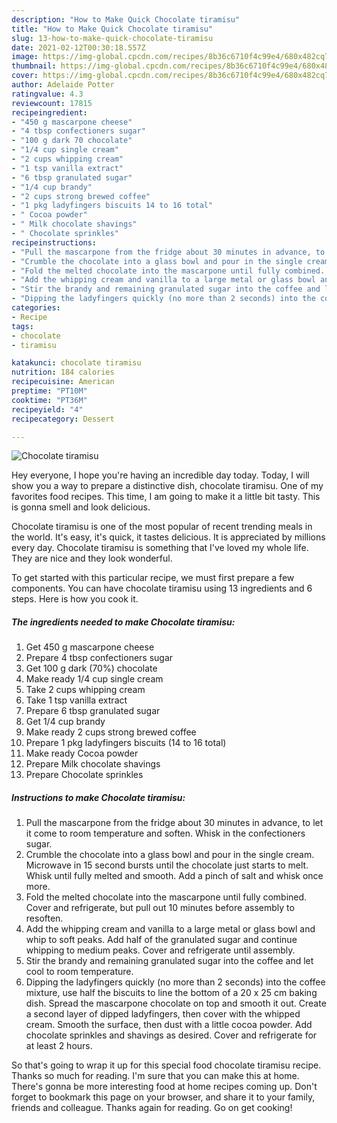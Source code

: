 ```yaml
---
description: "How to Make Quick Chocolate tiramisu"
title: "How to Make Quick Chocolate tiramisu"
slug: 13-how-to-make-quick-chocolate-tiramisu
date: 2021-02-12T00:30:18.557Z
image: https://img-global.cpcdn.com/recipes/8b36c6710f4c99e4/680x482cq70/chocolate-tiramisu-recipe-main-photo.jpg
thumbnail: https://img-global.cpcdn.com/recipes/8b36c6710f4c99e4/680x482cq70/chocolate-tiramisu-recipe-main-photo.jpg
cover: https://img-global.cpcdn.com/recipes/8b36c6710f4c99e4/680x482cq70/chocolate-tiramisu-recipe-main-photo.jpg
author: Adelaide Potter
ratingvalue: 4.3
reviewcount: 17815
recipeingredient:
- "450 g mascarpone cheese"
- "4 tbsp confectioners sugar"
- "100 g dark 70 chocolate"
- "1/4 cup single cream"
- "2 cups whipping cream"
- "1 tsp vanilla extract"
- "6 tbsp granulated sugar"
- "1/4 cup brandy"
- "2 cups strong brewed coffee"
- "1 pkg ladyfingers biscuits 14 to 16 total"
- " Cocoa powder"
- " Milk chocolate shavings"
- " Chocolate sprinkles"
recipeinstructions:
- "Pull the mascarpone from the fridge about 30 minutes in advance, to let it come to room temperature and soften. Whisk in the confectioners sugar."
- "Crumble the chocolate into a glass bowl and pour in the single cream. Microwave in 15 second bursts until the chocolate just starts to melt. Whisk until fully melted and smooth. Add a pinch of salt and whisk once more."
- "Fold the melted chocolate into the mascarpone until fully combined. Cover and refrigerate, but pull out 10 minutes before assembly to resoften."
- "Add the whipping cream and vanilla to a large metal or glass bowl and whip to soft peaks. Add half of the granulated sugar and continue whipping to medium peaks. Cover and refrigerate until assembly."
- "Stir the brandy and remaining granulated sugar into the coffee and let cool to room temperature."
- "Dipping the ladyfingers quickly (no more than 2 seconds) into the coffee mixture, use half the biscuits to line the bottom of a 20 x 25 cm baking dish. Spread the mascarpone chocolate on top and smooth it out. Create a second layer of dipped ladyfingers, then cover with the whipped cream. Smooth the surface, then dust with a little cocoa powder. Add chocolate sprinkles and shavings as desired. Cover and refrigerate for at least 2 hours."
categories:
- Recipe
tags:
- chocolate
- tiramisu

katakunci: chocolate tiramisu 
nutrition: 184 calories
recipecuisine: American
preptime: "PT10M"
cooktime: "PT36M"
recipeyield: "4"
recipecategory: Dessert

---
```



![Chocolate tiramisu](https://img-global.cpcdn.com/recipes/8b36c6710f4c99e4/680x482cq70/chocolate-tiramisu-recipe-main-photo.jpg)

Hey everyone, I hope you're having an incredible day today. Today, I will show you a way to prepare a distinctive dish, chocolate tiramisu. One of my favorites food recipes. This time, I am going to make it a little bit tasty. This is gonna smell and look delicious.



Chocolate tiramisu is one of the most popular of recent trending meals in the world. It's easy, it's quick, it tastes delicious. It is appreciated by millions every day. Chocolate tiramisu is something that I've loved my whole life. They are nice and they look wonderful.


To get started with this particular recipe, we must first prepare a few components. You can have chocolate tiramisu using 13 ingredients and 6 steps. Here is how you cook it.

<!--inarticleads1-->

##### The ingredients needed to make Chocolate tiramisu:

1. Get 450 g mascarpone cheese
1. Prepare 4 tbsp confectioners sugar
1. Get 100 g dark (70%) chocolate
1. Make ready 1/4 cup single cream
1. Take 2 cups whipping cream
1. Take 1 tsp vanilla extract
1. Prepare 6 tbsp granulated sugar
1. Get 1/4 cup brandy
1. Make ready 2 cups strong brewed coffee
1. Prepare 1 pkg ladyfingers biscuits (14 to 16 total)
1. Make ready  Cocoa powder
1. Prepare  Milk chocolate shavings
1. Prepare  Chocolate sprinkles




<!--inarticleads2-->

##### Instructions to make Chocolate tiramisu:

1. Pull the mascarpone from the fridge about 30 minutes in advance, to let it come to room temperature and soften. Whisk in the confectioners sugar.
1. Crumble the chocolate into a glass bowl and pour in the single cream. Microwave in 15 second bursts until the chocolate just starts to melt. Whisk until fully melted and smooth. Add a pinch of salt and whisk once more.
1. Fold the melted chocolate into the mascarpone until fully combined. Cover and refrigerate, but pull out 10 minutes before assembly to resoften.
1. Add the whipping cream and vanilla to a large metal or glass bowl and whip to soft peaks. Add half of the granulated sugar and continue whipping to medium peaks. Cover and refrigerate until assembly.
1. Stir the brandy and remaining granulated sugar into the coffee and let cool to room temperature.
1. Dipping the ladyfingers quickly (no more than 2 seconds) into the coffee mixture, use half the biscuits to line the bottom of a 20 x 25 cm baking dish. Spread the mascarpone chocolate on top and smooth it out. Create a second layer of dipped ladyfingers, then cover with the whipped cream. Smooth the surface, then dust with a little cocoa powder. Add chocolate sprinkles and shavings as desired. Cover and refrigerate for at least 2 hours.




So that's going to wrap it up for this special food chocolate tiramisu recipe. Thanks so much for reading. I'm sure that you can make this at home. There's gonna be more interesting food at home recipes coming up. Don't forget to bookmark this page on your browser, and share it to your family, friends and colleague. Thanks again for reading. Go on get cooking!
